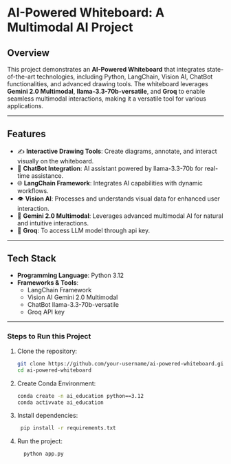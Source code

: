 # **AI-Powered Whiteboard: A Multimodal AI Project**

## **Overview**
This project demonstrates an **AI-Powered Whiteboard** that integrates state-of-the-art technologies, including Python, LangChain, Vision AI, ChatBot functionalities, and advanced drawing tools. The whiteboard leverages **Gemini 2.0 Multimodal**, **llama-3.3-70b-versatile**, and **Groq** to enable seamless multimodal interactions, making it a versatile tool for various applications.

---

## **Features**
- ✍️ **Interactive Drawing Tools**: Create diagrams, annotate, and interact visually on the whiteboard.
- 🤖 **ChatBot Integration**: AI assistant powered by llama-3.3-70b for real-time assistance.
- 🌐 **LangChain Framework**: Integrates AI capabilities with dynamic workflows.
- 👁️ **Vision AI**: Processes and understands visual data for enhanced user interaction.
- 🎨 **Gemini 2.0 Multimodal**: Leverages advanced multimodal AI for natural and intuitive interactions.
- 🚀 **Groq**: To access LLM model through api key.

---

## **Tech Stack**
- **Programming Language**: Python 3.12
- **Frameworks & Tools**:
  - LangChain Framework
  - Vision AI Gemini 2.0 Multimodal
  - ChatBot llama-3.3-70b-versatile
  - Groq API key

---


### **Steps to Run this Project**
1. Clone the repository:
   ```bash
   git clone https://github.com/your-username/ai-powered-whiteboard.git
   cd ai-powered-whiteboard
   ```
2. Create Conda Environment:
   ```bash
   conda create -n ai_education python==3.12
   conda activvate ai_education
   ```
3. Install dependencies:
   ```bash
    pip install -r requirements.txt
    ```
4. Run the project:
   ```bash
     python app.py
     ```
